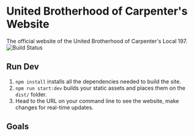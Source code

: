 # United Brotherhood of Carpenter's Website
The official website of the United Brotherhood of Carpenter's Local 197.
![Build Status](https://codebuild.us-east-1.amazonaws.com/badges?uuid=eyJlbmNyeXB0ZWREYXRhIjoiay8yQjNzaTEveDVERlhsSEJxbk1TVzBoWDlWcmJJbTZmMHRkWk1DYk0xZCt5WnZpT2tBN09YdmpxUUdIbUNzNlJtOWtHZ0JPTVpYMzZDblc5WU1LY0wwPSIsIml2UGFyYW1ldGVyU3BlYyI6ImFEWXYxekRiNFdvN283NEciLCJtYXRlcmlhbFNldFNlcmlhbCI6MX0%3D&branch=master)

## Run Dev

1. `npm install` installs all the dependencies needed to build the site.
2. `npm run start:dev` builds your static assets and places them on the `dist/` folder.
3. Head to the URL on your command line to see the website, make changes for real-time updates.

## Goals
